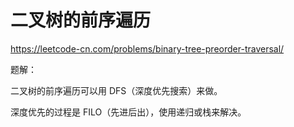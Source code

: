 # 二叉树的前序遍历

https://leetcode-cn.com/problems/binary-tree-preorder-traversal/


题解：

二叉树的前序遍历可以用 DFS（深度优先搜索）来做。

深度优先的过程是 FILO（先进后出），使用递归或栈来解决。